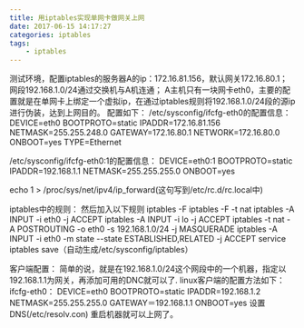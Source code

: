 ```yaml
---
title: 用iptables实现单网卡做网关上网
date: 2017-06-15 14:17:27
categories:	iptables
tags: 
	- iptables
---
```


<!-- toc -->







测试环境，配置iptables的服务器A的ip：172.16.81.156，默认网关172.16.80.1；网段192.168.1.0/24通过交换机与A机连通；
A主机只有一块网卡eth0，主要的配置就是在单网卡上绑定一个虚拟ip，在通过iptables规则将192.168.1.0/24段的源ip进行伪装，达到上网目的。
配置如下：
/etc/sysconfig/ifcfg-eth0的配置信息：
DEVICE=eth0
BOOTPROTO=static
IPADDR=172.16.81.156
NETMASK=255.255.248.0
GATEWAY=172.16.80.1
NETWORK=172.16.80.0
ONBOOT=yes
TYPE=Ethernet

/etc/sysconfig/ifcfg-eth0:1的配置信息：
DEVICE=eth0:1
BOOTPROTO=static
IPADDR=192.168.1.1
NETMASK=255.255.255.0
ONBOOT=yes

echo 1 > /proc/sys/net/ipv4/ip_forward(这句写到/etc/rc.d/rc.local中)

iptables中的规则：
然后加入以下规则
iptables -F
iptables -F -t nat
iptables -A INPUT -i eth0 -j ACCEPT
iptables -A INPUT -i lo -j ACCEPT
iptables -t nat -A POSTROUTING -o eth0 -s 192.168.1.0/24 -j MASQUERADE
iptables -A INPUT -i eth0 -m state --state ESTABLISHED,RELATED -j ACCEPT
service iptables save（自动生成/etc/sysconfig/iptables）

客户端配置：
简单的说，就是在192.168.1.0/24这个网段中的一个机器，指定以192.168.1.1为网关，再添加可用的DNC就可以了.
linux客户端的配置方法如下：
ifcfg-eth0：
DEVICE=eth0
BOOTPROTO=static
IPADDR=192.168.1.2
NETMASK=255.255.255.0
GATEWAY＝192.168.1.1
ONBOOT=yes
设置DNS(/etc/resolv.con)
重启机器就可以上网了。